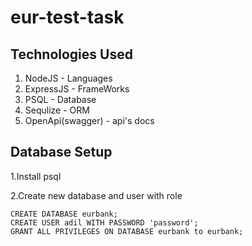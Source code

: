 # eur-test-task

## Technologies Used
1. NodeJS - Languages
2. ExpressJS - FrameWorks
3. PSQL - Database
4. Sequlize - ORM 
5. OpenApi(swagger) - api's docs

## Database Setup

1.Install psql

2.Create new database and user with role

```psql
CREATE DATABASE eurbank;
CREATE USER adil WITH PASSWORD 'password';
GRANT ALL PRIVILEGES ON DATABASE eurbank to eurbank;